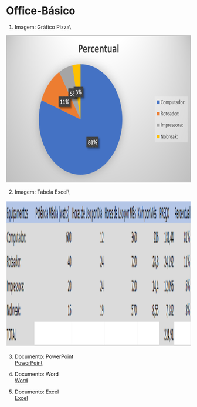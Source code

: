 # Office-Básico

1. Imagem: Gráfico Pizza\
<img src="1.png" width="600" height=400>

2. Imagem: Tabela Excel\
<img src="2.png" width="1000" height=400>

3. Documento: PowerPoint\
   [PowerPoint](3.pptx)

4. Documento: Word\
   [Word](5.docx)

5. Documento: Excel\
   [Excel](4.xlsx)

